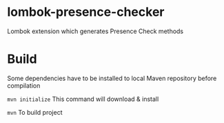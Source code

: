 # lombok-presence-checker
Lombok extension which generates Presence Check methods

# Build

Some dependencies have to be installed to local Maven repository before compilation

`mvn initialize` This command will download & install

`mvn` To build project
